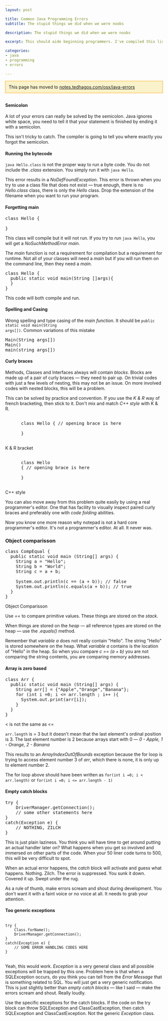 ```yaml
---
layout: post

title: Common Java Programming Errors
subtitle: The stupid things we did when we were noobs

description: The stupid things we did when we were noobs

excerpt: This should aide beginning programmers. I've compiled this list because I kept seeing them in my students over and over again. Encountering errors is part of the learning process. In fact, I think it is a critical part of that process. When our brains gets stumped, it seeks other ways of doing things. It tries out different things until it makes a break through &mdash; of course this was all before the forums became popular. Before (some)programmers turned from being creative creatures to freeloaders &mdash; CAN I HAS THE CODES. It's a sad story.

categories:
- java
- programming
- errors

---
```



<div style="background: #f9f2ca; border: 1px solid orange;padding:10px;margin-bottom:30px;">
  This page has moved to <a href="http://notes.tedhagos.com/java/java-errors.html">notes.tedhagos.com/osx/java-errors</a>
</div>

#### Semicolon

 A lot of your errors can really be solved by the semicolon. Java ignores white space, you need to tell it that your statement is finished by ending it with a semicolon.

This isn't tricky to catch. The compiler is going to tell you where exactly you forgot the semicolon. 


#### Running the bytecode

<code class="codeblock">java Hello.class</code> is not the proper way to run a byte code. You do not include the *.class* extension. You simply run it with <code class="codeblock">java Hello</code>. 

This error results in a *NoDefFoundException*. This error is thrown when you try to use a class file that does not exist &mdash; true enough, there is no *Hello.class* class, there is only the *Hello* class. Drop the extension of the filename when you want to run your program.

#### Forgetting main

<pre>
class Hello {
    
}
</pre>

This class will compile but it will not run. If you try to run <code class="codeblock">java Hello</code>, you will get a *NoSuchMethodError main*.  

The *main* function is not a requirement for compilation but a requirement for runtime. Not all of your classes will need a *main* but if you will run them on the command line, then they need a *main*.

<pre>
class Hello {
  public static void main(String []args){
  }
}
</pre>

This code will both compile and run.


#### Spelling and Casing

Wrong spelling and type casing of the *main function*. It should be <code class="codeblock">public static void main(String args[])</code>.   Common variations of this mistake

<pre class="codeblock">
Main(String args[])
Main()
main(string args[])
</pre>



#### Curly braces


Methods, Classes and Interfaces always will contain *blocks*. Blocks are made up of a pair of curly braces &mdash; they need to pair up. On trivial codes with just a few levels of nesting, this may not be an issue. On more involved codes with nested blocks, this will be a problem.

This can be solved by practice and convention. If you use the *K & R* way of french bracketing, then stick to it. Don't mix and match *C++ style*  with K & R.

<pre>
  
      class Hello { // opening brace is here

      }
      
</pre>
<div id="cap">K & R bracket</div>

<pre>
  
      class Hello 
      { // opening brace is here

      }

</pre>
<div id="cap">C++ style</div>

You can also move away from this problem quite easily by using a real programmer's editor. One that has facility to visually inspect paired curly braces and preferably one with *code folding* abilities. 

Now you know one more reason why notepad is not a hard core programmer's editor. It's not a programmer's editor. At all. It never was.


### Object comparisson

<pre>
class CompEqual {
  public static void main (String[] args) {
    String a = "Hello"; 
    String b = "World";
    String c = a + b;

    System.out.println(c == (a + b)); // false
    System.out.println(c.equals(a + b)); // true
  }
}
</pre>
<div id="cap">Object Comparisson</div>

Use *==* to compare primitive values. These things are stored on the *stack*. 

When things are stored on the *heap* &mdash; all reference types are stored on the heap &mdash; use the *.equals()* method. 

Remember that *variable a* does not really contain "Hello". The string "Hello" is stored somewhere on the heap. What *variable a* contains is the location of "Hello" in the heap. So when you compare *c == (a + b)* you are not comparing the string contents, you are comparing memory addresses. 


#### Array is zero based


<pre>
class Arr {
  public static void main (String[] args) {
    String arr[] = {"Apple","Orange","Banana"};
    for (int i =0; i <= arr.length ; i++ ){
      System.out.print(arr[i]);
    } 
  }
}
</pre>
<div id="cap">< is not the same as <=</div>

<code class="codeblock">arr.length</code> is = 3 but it doesn't mean that the last element's ordinal position is 3. The last element number is 2 because arrays start with 0 &mdash; *0 - Apple, 1 - Orange, 2 - Banana*

This results to an *ArrayIndexOutOfBounds* exception because the for loop is trying to access element number 3 of *arr*, which there is none, it is only up to element number 2. 

The for loop above should have been written as <code class="codeblock">for(int i =0; i < arr.length)</code> or <code class="codeblock">for(int i =0; i <= arr.length - 1)</code>


#### Empty catch blocks

<pre>
try {
	DriverManager.getConnection();
	// some other statements here
}
catch(Exception e) {
	// NOTHING, ZILCH
}
</pre>

This is just plain laziness. You think you will have time to get around putting an actual handler later on? What happens when you  get so involved and immersed on other parts of the code. When your 50 liner code turns to 500, this will be very difficult to spot. 

When an actual error happens, the *catch* block will activate and guess what happens. Nothing. Zilch. The error is suppressed. You sunk it down. Covered it up. Swept under the rug.

As a rule of thumb, make errors scream and shout during development. You don't want it with a faint voice or no voice at all. It needs to grab your attention.


#### Too generic exceptions

<pre><code>
try {
	Class.forName();
	DriverManager.getConnection();
}
catch(Exception e) {
	// SOME ERROR HANDLING CODES HERE
}
</code>
</pre>


Yeah, this would work. *Exception* is a very general class and all possible exceptions will be trapped by this one. Problem here is that when a SQLException occurs, do you think you can tell from the *Error Message* that is something related to SQL. You will just get a very generic notification. This is just slightly better than *empty catch blocks* &mdash; like I said &mdash; make the errors scream and shout. Really loudly. 

Use the specific exceptions for the catch blocks. If the code on the try block can throw SQLException and ClassCastException, then catch SQLException and ClassCastException. Not the generic *Exception* class.

